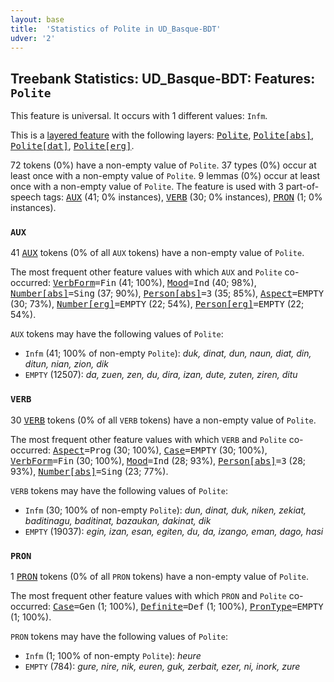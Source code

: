 ```yaml
---
layout: base
title:  'Statistics of Polite in UD_Basque-BDT'
udver: '2'
---
```


## Treebank Statistics: UD_Basque-BDT: Features: `Polite`

This feature is universal.
It occurs with 1 different values: `Infm`.

This is a <a href="../../u/overview/feat-layers.html">layered feature</a> with the following layers: <tt><a href="eu_bdt-feat-Polite.html">Polite</a></tt>, <tt><a href="eu_bdt-feat-Polite-abs.html">Polite[abs]</a></tt>, <tt><a href="eu_bdt-feat-Polite-dat.html">Polite[dat]</a></tt>, <tt><a href="eu_bdt-feat-Polite-erg.html">Polite[erg]</a></tt>.

72 tokens (0%) have a non-empty value of `Polite`.
37 types (0%) occur at least once with a non-empty value of `Polite`.
9 lemmas (0%) occur at least once with a non-empty value of `Polite`.
The feature is used with 3 part-of-speech tags: <tt><a href="eu_bdt-pos-AUX.html">AUX</a></tt> (41; 0% instances), <tt><a href="eu_bdt-pos-VERB.html">VERB</a></tt> (30; 0% instances), <tt><a href="eu_bdt-pos-PRON.html">PRON</a></tt> (1; 0% instances).

### `AUX`

41 <tt><a href="eu_bdt-pos-AUX.html">AUX</a></tt> tokens (0% of all `AUX` tokens) have a non-empty value of `Polite`.

The most frequent other feature values with which `AUX` and `Polite` co-occurred: <tt><a href="eu_bdt-feat-VerbForm.html">VerbForm</a></tt><tt>=Fin</tt> (41; 100%), <tt><a href="eu_bdt-feat-Mood.html">Mood</a></tt><tt>=Ind</tt> (40; 98%), <tt><a href="eu_bdt-feat-Number-abs.html">Number[abs]</a></tt><tt>=Sing</tt> (37; 90%), <tt><a href="eu_bdt-feat-Person-abs.html">Person[abs]</a></tt><tt>=3</tt> (35; 85%), <tt><a href="eu_bdt-feat-Aspect.html">Aspect</a></tt><tt>=EMPTY</tt> (30; 73%), <tt><a href="eu_bdt-feat-Number-erg.html">Number[erg]</a></tt><tt>=EMPTY</tt> (22; 54%), <tt><a href="eu_bdt-feat-Person-erg.html">Person[erg]</a></tt><tt>=EMPTY</tt> (22; 54%).

`AUX` tokens may have the following values of `Polite`:

* `Infm` (41; 100% of non-empty `Polite`): <em>duk, dinat, dun, naun, diat, din, ditun, nian, zion, dik</em>
* `EMPTY` (12507): <em>da, zuen, zen, du, dira, izan, dute, zuten, ziren, ditu</em>

### `VERB`

30 <tt><a href="eu_bdt-pos-VERB.html">VERB</a></tt> tokens (0% of all `VERB` tokens) have a non-empty value of `Polite`.

The most frequent other feature values with which `VERB` and `Polite` co-occurred: <tt><a href="eu_bdt-feat-Aspect.html">Aspect</a></tt><tt>=Prog</tt> (30; 100%), <tt><a href="eu_bdt-feat-Case.html">Case</a></tt><tt>=EMPTY</tt> (30; 100%), <tt><a href="eu_bdt-feat-VerbForm.html">VerbForm</a></tt><tt>=Fin</tt> (30; 100%), <tt><a href="eu_bdt-feat-Mood.html">Mood</a></tt><tt>=Ind</tt> (28; 93%), <tt><a href="eu_bdt-feat-Person-abs.html">Person[abs]</a></tt><tt>=3</tt> (28; 93%), <tt><a href="eu_bdt-feat-Number-abs.html">Number[abs]</a></tt><tt>=Sing</tt> (23; 77%).

`VERB` tokens may have the following values of `Polite`:

* `Infm` (30; 100% of non-empty `Polite`): <em>dun, dinat, duk, niken, zekiat, baditinagu, baditinat, bazaukan, dakinat, dik</em>
* `EMPTY` (19037): <em>egin, izan, esan, egiten, du, da, izango, eman, dago, hasi</em>

### `PRON`

1 <tt><a href="eu_bdt-pos-PRON.html">PRON</a></tt> tokens (0% of all `PRON` tokens) have a non-empty value of `Polite`.

The most frequent other feature values with which `PRON` and `Polite` co-occurred: <tt><a href="eu_bdt-feat-Case.html">Case</a></tt><tt>=Gen</tt> (1; 100%), <tt><a href="eu_bdt-feat-Definite.html">Definite</a></tt><tt>=Def</tt> (1; 100%), <tt><a href="eu_bdt-feat-PronType.html">PronType</a></tt><tt>=EMPTY</tt> (1; 100%).

`PRON` tokens may have the following values of `Polite`:

* `Infm` (1; 100% of non-empty `Polite`): <em>heure</em>
* `EMPTY` (784): <em>gure, nire, nik, euren, guk, zerbait, ezer, ni, inork, zure</em>

